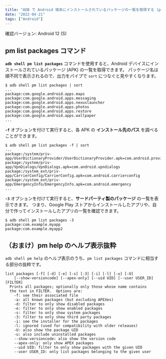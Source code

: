 ```yaml
---
title: "ADB で Android 端末にインストールされているパッケージの一覧を取得する (pm list packages)"
date: "2022-04-21"
tags: ["Android"]
---
```


確認バージョン: Android 12 (S)

pm list packages コマンド
----

__`adb shell pm list packages`__ コマンドを使用すると、Android デバイスにインストールされているパッケージ (APK) の一覧を取得できます。
パッケージ名は順不同で表示されるので、出力をパイプで `sort` につなぐと見やすくなります。

```console
$ adb shell pm list packages | sort
...
package:com.google.android.apps.maps
package:com.google.android.apps.messaging
package:com.google.android.apps.nexuslauncher
package:com.google.android.apps.photos
package:com.google.android.apps.restore
package:com.google.android.apps.wallpaper
...
```

__`-f`__ オプションを付けて実行すると、各 APK の __インストール先のパス__ を調べることができます。

```console
$ adb shell pm list packages -f | sort
...
package:/system/priv-app/UserDictionaryProvider/UserDictionaryProvider.apk=com.android.providers.userdictionary
package:/system/priv-app/VpnDialogs/VpnDialogs.apk=com.android.vpndialogs
package:/system_ext/priv-app/CarrierConfig/CarrierConfig.apk=com.android.carrierconfig
package:/system_ext/priv-app/EmergencyInfo/EmergencyInfo.apk=com.android.emergency
...
```

__`-3`__ オプションを付けて実行すると、__サードパーティ製のパッケージ__ の一覧を表示できます。
つまり、Google Play ストアからインストールしたアプリや、自分で作ってインストールしたアプリの一覧を確認できます。

```console
$ adb shell pm list packages -3
package:com.example.myapp
package:com.example.myapp2
```


（おまけ）pm help のヘルプ表示抜粋
----

`adb shell pm help` のヘルプ表示のうち、`pm list packages` コマンドに相当する部分の抜粋です。

```
list packages [-f] [-d] [-e] [-s] [-3] [-i] [-l] [-u] [-U] 
    [--show-versioncode] [--apex-only] [--uid UID] [--user USER_ID] [FILTER]
  Prints all packages; optionally only those whose name contains
  the text in FILTER.  Options are:
    -f: see their associated file
    -a: all known packages (but excluding APEXes)
    -d: filter to only show disabled packages
    -e: filter to only show enabled packages
    -s: filter to only show system packages
    -3: filter to only show third party packages
    -i: see the installer for the packages
    -l: ignored (used for compatibility with older releases)
    -U: also show the package UID
    -u: also include uninstalled packages
    --show-versioncode: also show the version code
    --apex-only: only show APEX packages
    --uid UID: filter to only show packages with the given UID
    --user USER_ID: only list packages belonging to the given user
```

